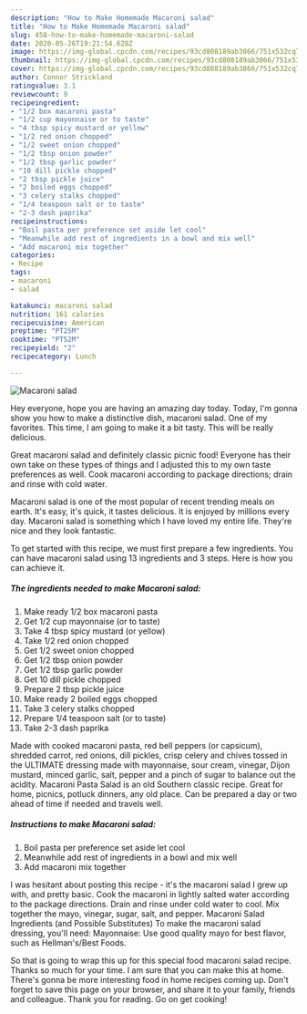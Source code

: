 ```yaml
---
description: "How to Make Homemade Macaroni salad"
title: "How to Make Homemade Macaroni salad"
slug: 458-how-to-make-homemade-macaroni-salad
date: 2020-05-26T19:21:54.628Z
image: https://img-global.cpcdn.com/recipes/93cd808189ab3866/751x532cq70/macaroni-salad-recipe-main-photo.jpg
thumbnail: https://img-global.cpcdn.com/recipes/93cd808189ab3866/751x532cq70/macaroni-salad-recipe-main-photo.jpg
cover: https://img-global.cpcdn.com/recipes/93cd808189ab3866/751x532cq70/macaroni-salad-recipe-main-photo.jpg
author: Connor Strickland
ratingvalue: 3.1
reviewcount: 9
recipeingredient:
- "1/2 box macaroni pasta"
- "1/2 cup mayonnaise or to taste"
- "4 tbsp spicy mustard or yellow"
- "1/2 red onion chopped"
- "1/2 sweet onion chopped"
- "1/2 tbsp onion powder"
- "1/2 tbsp garlic powder"
- "10 dill pickle chopped"
- "2 tbsp pickle juice"
- "2 boiled eggs chopped"
- "3 celery stalks chopped"
- "1/4 teaspoon salt or to taste"
- "2-3 dash paprika"
recipeinstructions:
- "Boil pasta per preference set aside let cool"
- "Meanwhile add rest of ingredients in a bowl and mix well"
- "Add macaroni mix together"
categories:
- Recipe
tags:
- macaroni
- salad

katakunci: macaroni salad 
nutrition: 161 calories
recipecuisine: American
preptime: "PT25M"
cooktime: "PT52M"
recipeyield: "2"
recipecategory: Lunch

---
```



![Macaroni salad](https://img-global.cpcdn.com/recipes/93cd808189ab3866/751x532cq70/macaroni-salad-recipe-main-photo.jpg)

Hey everyone, hope you are having an amazing day today. Today, I'm gonna show you how to make a distinctive dish, macaroni salad. One of my favorites. This time, I am going to make it a bit tasty. This will be really delicious.

Great macaroni salad and definitely classic picnic food! Everyone has their own take on these types of things and I adjusted this to my own taste preferences as well. Cook macaroni according to package directions; drain and rinse with cold water.

Macaroni salad is one of the most popular of recent trending meals on earth. It's easy, it's quick, it tastes delicious. It is enjoyed by millions every day. Macaroni salad is something which I have loved my entire life. They're nice and they look fantastic.


To get started with this recipe, we must first prepare a few ingredients. You can have macaroni salad using 13 ingredients and 3 steps. Here is how you can achieve it.

<!--inarticleads1-->

##### The ingredients needed to make Macaroni salad:

1. Make ready 1/2 box macaroni pasta
1. Get 1/2 cup mayonnaise (or to taste)
1. Take 4 tbsp spicy mustard (or yellow)
1. Take 1/2 red onion chopped
1. Get 1/2 sweet onion chopped
1. Get 1/2 tbsp onion powder
1. Get 1/2 tbsp garlic powder
1. Get 10 dill pickle chopped
1. Prepare 2 tbsp pickle juice
1. Make ready 2 boiled eggs chopped
1. Take 3 celery stalks chopped
1. Prepare 1/4 teaspoon salt (or to taste)
1. Take 2-3 dash paprika


Made with cooked macaroni pasta, red bell peppers (or capsicum), shredded carrot, red onions, dill pickles, crisp celery and chives tossed in the ULTIMATE dressing made with mayonnaise, sour cream, vinegar, Dijon mustard, minced garlic, salt, pepper and a pinch of sugar to balance out the acidity. Macaroni Pasta Salad is an old Southern classic recipe. Great for home, picnics, potluck dinners, any old place. Can be prepared a day or two ahead of time if needed and travels well. 

<!--inarticleads2-->

##### Instructions to make Macaroni salad:

1. Boil pasta per preference set aside let cool
1. Meanwhile add rest of ingredients in a bowl and mix well
1. Add macaroni mix together


I was hesitant about posting this recipe - it&#39;s the macaroni salad I grew up with, and pretty basic. Cook the macaroni in lightly salted water according to the package directions. Drain and rinse under cold water to cool. Mix together the mayo, vinegar, sugar, salt, and pepper. Macaroni Salad Ingredients (and Possible Substitutes) To make the macaroni salad dressing, you&#39;ll need: Mayonnaise: Use good quality mayo for best flavor, such as Hellman&#39;s/Best Foods. 

So that is going to wrap this up for this special food macaroni salad recipe. Thanks so much for your time. I am sure that you can make this at home. There's gonna be more interesting food in home recipes coming up. Don't forget to save this page on your browser, and share it to your family, friends and colleague. Thank you for reading. Go on get cooking!
